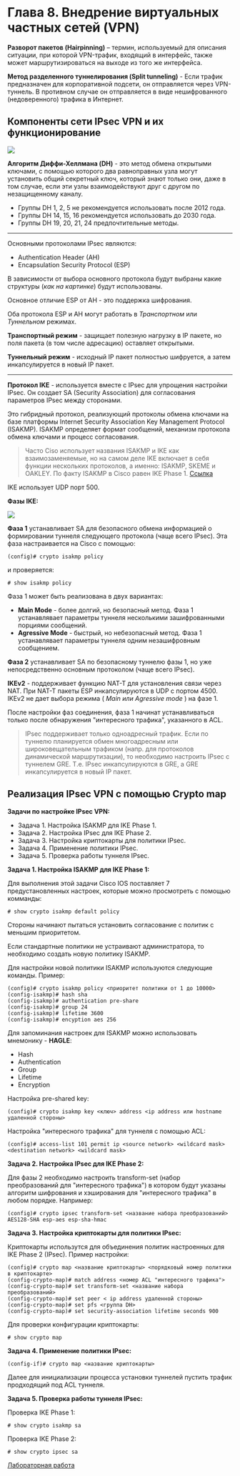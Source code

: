 # Глава 8. Внедрение виртуальных частных сетей (VPN)

**Разворот пакетов (Hairpinning)** – термин, используемый для описания ситуации, при которой VPN-трафик, входящий в интерфейс, также может маршрутизироваться на выходе из того же интерфейса.

**Метод разделенного туннелирования (Split tunneling)** - Если трафик предназначен для корпоративной подсети, он отправляется через VPN-туннель. В противном случае он отправляется в виде нешифрованного (недоверенного) трафика в Интернет.

## Компоненты сети IPsec VPN и их функционирование

![](img/IPSec_structure.png)

**Алгоритм Диффи-Хеллмана (DH)** - это метод обмена открытыми ключами, с помощью которого два равноправных узла могут установить общий секретный ключ, который знают только они, даже в том случае, если эти узлы взаимодействуют друг с другом по незащищенному каналу. 
- Группы DH 1, 2, 5 не рекомендуется использовать после 2012 года.
- Группы DH 14, 15, 16 рекомендуется использовать до 2030 года.
- Группы DH 19, 20, 21, 24 предпочтительные методы.

***

Основными протоколами IPsec являются:
- Authentication Header (AH)
- Encapsulation Security Protocol (ESP)

В зависимости от выбора основного протокола будут выбраны какие структуры (_как на картинке_) будут использованы.

Основное отличие ESP от AH - это поддержка шифрования.

Оба протокола ESP и AH могут работать в *Транспортном* или *Туннельном* режимах. 

**Транспортный режим** - защищает полезную нагрузку в IP пакете, но поля пакета (в том числе адресацию) оставляет открытыми. 

**Туннельный режим** - исходный IP пакет полностью шифруется, а затем инкапсулируется в новый IP пакет.

***

**Протокол IKE** - используется вместе с IPsec для упрощения настройки IPsec. Он создает SA (Security Association) для согласования параметров IPsec между сторонами. 

Это гибридный протокол, реализующий протоколы обмена ключами на базе платформы Internet Security Association Key Management Protocol (ISAKMP). ISAKMP определяет формат сообщений, механизм протокола обмена ключами и процесс согласования.

>Часто Ciso использует названия ISAKMP и IKE как взаимозаменяемые, но на самом деле IKE включает в себя функции нескольких протоколов, а именно: ISAKMP, SKEME и OAKLEY. По факту ISAKMP в Cisco равен IKE Phase 1. [Ссылка](https://networkengineering.stackexchange.com/questions/1/whats-the-difference-between-ike-and-isakmp)


IKE использует UDP порт 500.

**Фазы IKE:**

![](img/IKE_phases.png)

**Фаза 1** устанавливает SA для безопасного обмена информацией о формировании туннеля следующего протокола (чаще всего IPsec). Эта фаза настраивается на Cisco с помощью: 

``` (config)# crypto isakmp policy ```

и проверяется: 

``` # show isakmp policy ```

Фаза 1 может быть реализована в двух вариантах:
- **Main Mode** - более долгий, но безопасный метод. Фаза 1 устанавлявает параметры туннеля несколькими зашифрованными порциями сообщений.
- **Agressive Mode** - быстрый, но небезопасный метод. Фаза 1 устанавлявает параметры туннеля одним незашифровным сообщением.

**Фаза 2** устанавливает SA по безопасному туннелю фазы 1, но уже непосредственно основным протоколом (чаще всего IPsec).

**IKEv2** - поддерживает функцию NAT-T для установления связи через NAT. При NAT-T пакеты ESP инкапсулируются в UDP с портом 4500. IKEv2 не дает выбора режима ( _Main или Agressive mode_ ) на фазе 1.

После настройки фаз соединения, фаза 1 начинат устанавливаться только после обнаружения "интересного трафика", указанного в ACL.

>IPsec поддерживает только одноадресный трафик. Если по туннелю планируется обмен многоадресным или широковещательным трафиком (напр. для протоколов динамической маршрутизации), то необходимо настроить IPsec с туннелем GRE. Т.е. IPsec инкапсулируются в GRE, а GRE инкапсулируется в новый IP пакет.

## Реализация IPsec VPN с помощью Crypto map

**Задачи по настройке IPsec VPN:**

- Задача 1. Настройка ISAKMP для IKE Phase 1.
- Задача 2. Настройка IPsec для IKE Phase 2.
- Задача 3. Настройка криптокарты для политики IPsec.
- Задача 4. Применение политики IPsec.
- Задача 5. Проверка работы туннеля IPsec.

**Задача 1. Настройка ISAKMP для IKE Phase 1:**

Для выполнения этой задачи Cisco IOS поставляет 7 предустановленных настроек, которые можно просмотреть с помощью комманды:

``` # show crypto isakmp default policy ```

Стороны начинают пытаться установить согласование с политик с меньшим приоритетом.

Если стандартные политики не устраивают администратора, то необходимо создать новую политику ISAKMP.

Для настройки новой политики ISAKMP используются следующие команды. Пример:

```
(config)# crypto isakmp policy <приоритет политики от 1 до 10000>
(config-isakmp)# hash sha
(config-isakmp)# authentication pre-share
(config-isakmp)# group 24
(config-isakmp)# lifetime 3600
(config-isakmp)# encyption aes 256
```

Для запоминания настроек для ISAKMP можно использовать мнемонику - **HAGLE**:

- Hash
- Authentication
- Group
- Lifetime
- Encryption

Настройка pre-shared key:

``` (config)# crypto isakmp key <ключ> address <ip address или hostname удаленной стороны> ```

Настройка "интересного трафика" для туннеля с помощью ACL:

``` (config)# access-list 101 permit ip <source network> <wildcard mask> <destination network> <wildcard mask> ```

**Задача 2. Настройка IPsec для IKE Phase 2:**

Для фазы 2 необходимо настроить transform-set (набор преобразований для "интересного трафика") в котором будут указаны алгоритм шифрования и хэширования для "интересного трафика" в любом порядке. Например:

``` (config)# crypto ipsec transform-set <название набора преобразований> AES128-SHA esp-aes esp-sha-hmac ```

**Задача 3. Настройка криптокарты для политики IPsec:**

Криптокарты использутся для объединения политик настроенных для IKE Phase 2 (IPsec). Пример настройки:

```
(config)# crypto map <название криптокарты> <порядковый номер политики в криптокарте>
(config-crypto-map)# match address <номер ACL "интересного трафика">
(config-crypto-map)# set transform-set <название набора преобразований>
(config-crypto-map)# set peer < ip address удаленной стороны>
(config-crypto-map)# set pfs <группа DH>
(config-crypto-map)# set security-association lifetime seconds 900
```

Для проверки конфигурации криптокарты:

``` # show crypto map ```

**Задача 4. Применение политики IPsec:**

```(config-if)# crypto map <название криптокарты> ```

Далее для инициализации процесса установки туннелей пустить трафик продходящий под ACL туннеля.

**Задача 5. Проверка работы туннеля IPsec:**

Проверка IKE Phase 1:

``` # show crypto isakmp sa ```

Проверка IKE Phase 2:

``` # show crypto ipsec sa ```

[Лабораторная работа](https://static-course-assets.s3.amazonaws.com/CCNAS2/ru/course/files/8.4.1.3%20Lab%20-Configure%20Site-to-Site%20VPN%20using%20CLI.pdf) 